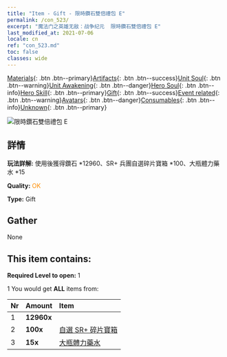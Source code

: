 ```yaml
---
title: "Item - Gift - 限時鑽石雙倍禮包 E"
permalink: /con_523/
excerpt: "魔法门之英雄无敌：战争纪元  限時鑽石雙倍禮包 E"
last_modified_at: 2021-07-06
locale: cn
ref: "con_523.md"
toc: false
classes: wide
---
```

 [Materials](/ItemsCN/){: .btn .btn--primary}[Artifacts](/ItemsCN/Artifacts/){: .btn .btn--success}[Unit Soul](/ItemsCN/UnitSoul/){: .btn .btn--warning}[Unit Awakening](/ItemsCN/UnitAwakening/){: .btn .btn--danger}[Hero Soul](/ItemsCN/HeroSoul/){: .btn .btn--info}[Hero Skill](/ItemsCN/HeroSkill/){: .btn .btn--primary}[Gift](/ItemsCN/Gift/){: .btn .btn--success}[Event related](/ItemsCN/Events/){: .btn .btn--warning}[Avatars](/ItemsCN/Avatars/){: .btn .btn--danger}[Consumables](/ItemsCN/Consumables/){: .btn .btn--info}[Unknown](/ItemsCN/Unknown/){: .btn .btn--primary}

 ![限時鑽石雙倍禮包 E](/images/t/i_907196.png)

## 詳情
 **玩法詳解:** 使用後獲得鑽石 *12960、SR+ 兵團自選碎片寶箱 *100、大瓶體力藥水 *15

 **Quality:** <span style="color: #FF8C00">OK</span>

 **Type:** Gift

## Gather

  None

## This item contains:

 **Required Level to open:** 1

 1 You would get **ALL** items  from:

  | Nr | Amount |     Item    |
  |:---|:-------|:------------|
  | 1 |  **12960x** | <i class="fas fa-gem"/> |  | 
  | 2 |  **100x** | [自選 SR+ 碎片寶箱](/cn/Items/con_1619/) |  | 
  | 3 |  **15x** | [大瓶體力藥水](/cn/Items/con_706/) |  | 
